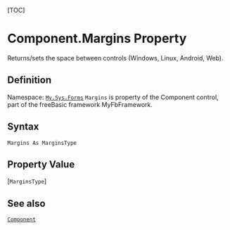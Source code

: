 [TOC]
# Component.Margins Property
Returns/sets the space between controls (Windows, Linux, Android, Web).
## Definition
Namespace: [`My.Sys.Forms`](My.Sys.Forms.md)
`Margins` is property of the Component control, part of the freeBasic framework MyFbFramework.
## Syntax
```freeBasic
Margins As MarginsType
```
## Property Value
[`MarginsType`]
## See also
[`Component`](Component.md)

